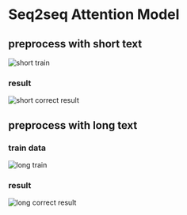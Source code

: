 # Seq2seq Attention Model

## preprocess with short text

![short train](../../docs/git_image/short_train.png)


### result
![short correct result](../../docs/git_image/short_result.png)

## preprocess with long text
### train data

![long train](../../docs/git_image/long_train.png)

### result

![long correct result](../../docs/git_image/long_text.png)

